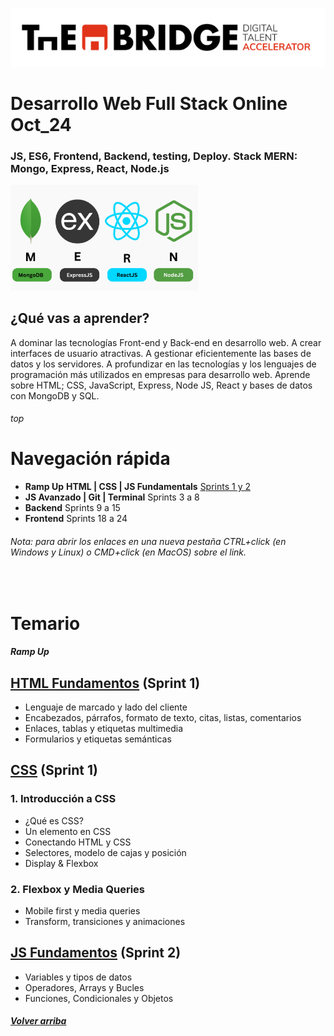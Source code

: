 ![logotipo de The Bridge](./assets/img/logo.png)

# Desarrollo Web Full Stack Online Oct_24

### JS, ES6, Frontend, Backend, testing, Deploy. Stack MERN: Mongo, Express, React, Node.js 

<img src="./assets/img/mern.png" alt="mern icon" width="300" style="display: inline-block; margin-right: 10px;"/> &nbsp;

## ¿Qué vas a aprender?
A dominar las tecnologías Front-end y Back-end en desarrollo web.
A crear interfaces de usuario atractivas.
A gestionar eficientemente las bases de datos y los servidores.
A profundizar en las tecnologías y los lenguajes de programación más utilizados en empresas para desarrollo web.
Aprende sobre HTML; CSS, JavaScript, Express, Node JS, React y bases de datos con MongoDB y SQL.
<br>

###### top
# Navegación rápida

- **Ramp Up** **HTML | CSS | JS Fundamentals** [Sprints 1 y 2](#ramp-up)
- **JS Avanzado | Git | Terminal** Sprints 3 a 8
- **Backend** Sprints 9 a 15
- **Frontend** Sprints 18 a 24

###### Nota: para abrir los enlaces en una nueva pestaña CTRL+click (en Windows y Linux) o CMD+click (en MacOS) sobre el link.


<br/>

# Temario

##### Ramp Up
## [HTML Fundamentos](./01_Ramp_Up/01_html/) (Sprint 1)
- Lenguaje de marcado y lado del cliente
- Encabezados, párrafos, formato de texto, citas, listas, comentarios
- Enlaces, tablas y etiquetas multimedia
- Formularios y etiquetas semánticas

## [CSS](./01_Ramp_Up/02_css/) (Sprint 1)

### 1. Introducción a CSS
- ¿Qué es CSS?
- Un elemento en CSS
- Conectando HTML y CSS
- Selectores, modelo de cajas y posición 
- Display & Flexbox


###  2. Flexbox y Media Queries
- Mobile first y media queries
- Transform, transiciones y animaciones


## [JS Fundamentos](./01_Ramp_Up/03_js/) (Sprint 2)
- Variables y tipos de datos
- Operadores, Arrays y Bucles
- Funciones, Condicionales y Objetos




##### [Volver arriba](#top)
